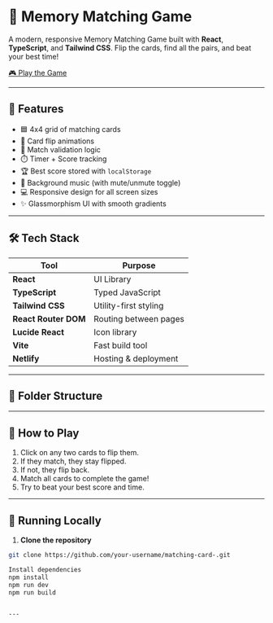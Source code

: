 # 🧠 Memory Matching Game

A modern, responsive Memory Matching Game built with **React**, **TypeScript**, and **Tailwind CSS**. Flip the cards, find all the pairs, and beat your best time!

[🎮 Play the Game](https://sprightly-malabi-88ae79.netlify.app)

---

## 🚀 Features

- 🟦 4x4 grid of matching cards
- 🔄 Card flip animations
- 🧠 Match validation logic
- ⏱️ Timer + Score tracking
- 🏆 Best score stored with `localStorage`
- 🎵 Background music (with mute/unmute toggle)
- 💻 Responsive design for all screen sizes
- ✨ Glassmorphism UI with smooth gradients

---

## 🛠️ Tech Stack

| Tool | Purpose |
|------|---------|
| **React** | UI Library |
| **TypeScript** | Typed JavaScript |
| **Tailwind CSS** | Utility-first styling |
| **React Router DOM** | Routing between pages |
| **Lucide React** | Icon library |
| **Vite** | Fast build tool |
| **Netlify** | Hosting & deployment |

---

## 📂 Folder Structure

---

## 🧩 How to Play

1. Click on any two cards to flip them.
2. If they match, they stay flipped.
3. If not, they flip back.
4. Match all cards to complete the game!
5. Try to beat your best score and time.

---

## 🧪 Running Locally

1. **Clone the repository**
```bash
git clone https://github.com/your-username/matching-card-.git

Install dependencies
npm install
npm run dev
npm run build


---





